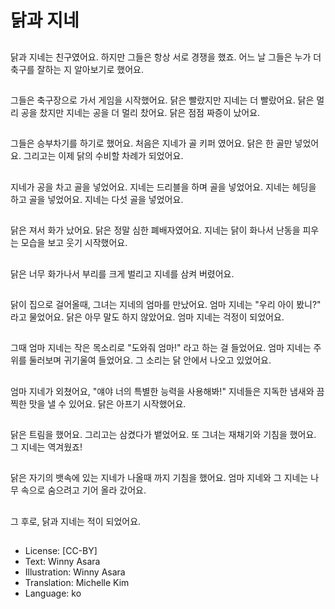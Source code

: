 # 닭과 지네

##
닭과 지네는 친구였어요. 하지만 그들은 항상 서로 경쟁을 했죠. 어느 날 그들은 누가 더 축구를 잘하는 지 알아보기로 했어요.

##
그들은 축구장으로 가서 게임을 시작했어요. 닭은 빨랐지만 지네는 더 빨랐어요. 닭은 멀리 공을 찼지만 지네는 공을 더 멀리 찼어요. 닭은 점점 짜증이 났어요.

##
그들은 승부차기를 하기로 했어요. 처음은 지네가 골 키퍼 였어요. 닭은 한 골만 넣었어요. 그리고는 이제 닭의 수비할 차례가 되었어요.

##
지네가 공을 차고 골을 넣었어요. 지네는 드리블을 하며 골을 넣었어요. 지네는 헤딩을 하고 골을 넣었어요. 지네는 다섯 골을 넣었어요.

##
닭은 져서 화가 났어요. 닭은 정말 심한 폐배자였어요. 지네는 닭이 화나서 난동을 피우는 모습을 보고 웃기 시작했어요. 

##
닭은 너무 화가나서 부리를 크게 벌리고 지네를 삼켜 버렸어요.

##
닭이 집으로 걸어올때, 그녀는 지네의 엄마를 만났어요. 엄마 지네는 "우리 아이 봤니?" 라고 물었어요. 닭은 아무 말도 하지 않았어요. 엄마 지네는 걱정이 되었어요.

##
그때 엄마 지네는 작은 목소리로 "도와줘 엄마!" 라고 하는 걸 들었어요. 엄마 지네는 주위를 둘러보며 귀기울여 들었어요. 그 소리는 닭 안에서 나오고 있었어요.

##
엄마 지네가 외쳤어요, "얘야 너의 특별한 능력을 사용해봐!" 지네들은 지독한 냄새와 끔찍한 맛을 낼 수 있어요. 닭은 아프기 시작했어요.

##
닭은 트림을 했어요. 그리고는 삼켰다가 뱉었어요. 또 그녀는 재채기와 기침을 했어요. 그 지네는 역겨웠죠!

##
닭은 자기의 뱃속에 있는 지네가 나올때 까지 기침을 했어요. 엄마 지네와 그 지네는 나무 속으로 숨으려고 기어 올라 갔어요.

##
그 후로, 닭과 지네는 적이 되었어요.

##
* License: [CC-BY]
* Text: Winny Asara
* Illustration: Winny Asara
* Translation: Michelle Kim
* Language: ko
